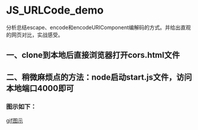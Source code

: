 # JS_URLCode_demo
分析总结escape、encode和encodeURIComponent编解码的方式。并给出直观的网页对比，实战感受。

## 一、clone到本地后直接浏览器打开cors.html文件 
## 二、稍微麻烦点的方法：node启动start.js文件，访问本地端口4000即可

### 图示如下：
[gif图示](https://github.com/MayerFan/JS_URLCode_demo/blob/master/urlcode.gif)
